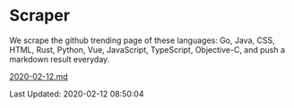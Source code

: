 # Scraper

We scrape the github trending page of these languages: Go, Java, CSS, HTML, Rust, Python, Vue, JavaScript, TypeScript, Objective-C, and push a markdown result everyday.

[2020-02-12.md](https://github.com/yangwenmai/Scraper/blob/master/2020-02-12.md)

Last Updated: 2020-02-12 08:50:04